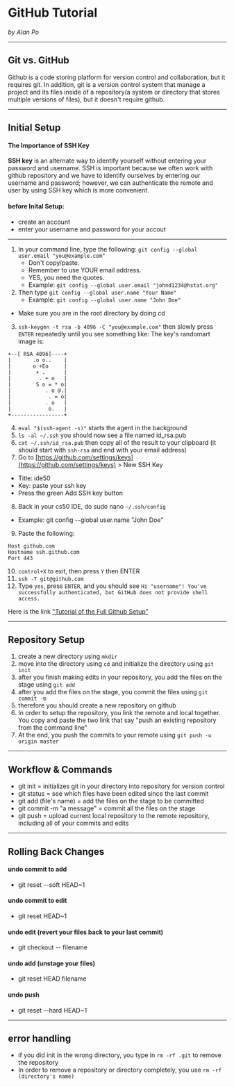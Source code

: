 # GitHub Tutorial

_by Alan Po_

---
## Git vs. GitHub
Github is a code storing platform for version control and collaboration, but it requires git.
In addition, git is a version control system that manage a project and its files inside of a repository(a system or directory that stores multiple versions of files), but it doesn't require github.


---
## Initial Setup
#### The Importance of SSH Key
**SSH key** is an alternate way to identify yourself without entering your password and username. SSH is important because we often work with github repository and we have to identify ourselves by entering our username and password; however, we can authenticate the remote and user by using SSH key which is more convenient.
####  before Inital Setup:
* create an account
* enter your username and password for your accout
---
1. In your command line, type the following: `git config --global user.email "you@example.com"`
    * Don't copy/paste.
    * Remember to use YOUR email address.
    * YES, you need the quotes.
    * Example: `git config --global user.email "johnd1234@hstat.org"`
2. Then type `git config --global user.name "Your Name"`
    * Example: `git config --global user.name "John Doe"`
* Make sure you are in the root directory by doing cd
3. `ssh-keygen -t rsa -b 4096 -C "you@example.com"` then slowly press `ENTER` repeatedly until you see something like:
The key's randomart image is:
```
+--[ RSA 4096]----+
|       .o o..    |
|       o +Eo     |
|        + .      |
|         . + o   |
|        S o = * o|
|           . o @.|
|            . = o|
|           . o   |
|            o.   |
+-----------------+
```
4. `eval "$(ssh-agent -s)"` starts the agent in the background
5. `ls -al ~/.ssh` you should now see a file named id_rsa.pub
6. `cat ~/.ssh/id_rsa.pub` then copy all of the result to your clipboard (it should start with `ssh-rsa` and end with your email address)
7. Go to [https://github.com/settings/keys](https://github.com/settings/keys) > New SSH Key
  * Title: ide50
  * Key: paste your ssh key
  * Press the green Add SSH key button
8. Back in your cs50 IDE, do sudo nano `~/.ssh/config`
  * Example: git config --global user.name "John Doe"
9. Paste the following:
```
Host github.com
Hostname ssh.github.com
Port 443
```
10. `control+X` to exit, then press `Y` then ENTER
11. `ssh -T git@github.com`
12. Type `yes`, press `ENTER`, and you should see
`Hi "username"! You've successfully authenticated, but GitHub does not provide shell access.`

Here is the link ["Tutorial of the Full Github Setup"](https://github.com/hstatsep/ide50)


---
## Repository Setup
1. create a new directory using `mkdir`
2. move into the directory using `cd` and initialize the directory using `git init`
3. after you finish making edits in your repository, you add the files on the stage using `git add`
4. after you add the files on the stage, you commit the files using `git commit -m`
5. therefore you should create a new repository on github
6. In order to setup the repository, you link the remote and local together. You copy and paste the two link that say "push an existing repository from the command line"
7. At the end, you push the commits to your remote using `git push -u origin master`

---
## Workflow & Commands
* git init = initializes git in your directory into repository for version control
* git status = see which files have been edited since the last commit
* git add (file's name) = add the files on the stage to be committed
* git commit -m "a message" = commit all the files on the stage
* git push = upload current local repository to the remote repository, including all of your commits and edits


---
## Rolling Back Changes
#### undo commit to add
* git reset --soft HEAD~1

#### undo commit to edit
* git reset HEAD~1
#### undo edit (revert your files back to your last commit)
* git checkout -- filename


#### undo add (unstage your files)
* git reset HEAD filename

#### undo push
* git reset --hard HEAD~1

---
## error handling
* if you did init in the wrong directory, you type in `rm -rf .git` to remove the repository
* In order to remove a repository or directory completely, you use `rm -rf (directory's name)`

